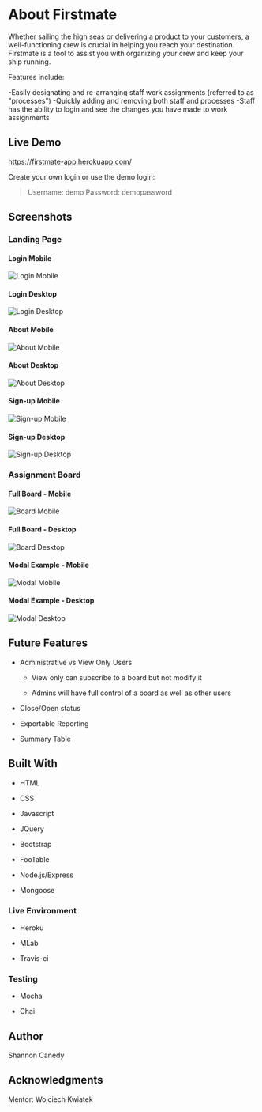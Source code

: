 # About Firstmate

Whether sailing the high seas or delivering a product to your customers, a well-functioning crew is crucial in helping you reach your destination. Firstmate is a tool to assist you with organizing your crew and keep your ship running.

Features include:

-Easily designating and re-arranging staff work assignments (referred to as "processes")
-Quickly adding and removing both staff and processes
-Staff has the ability to login and see the changes you have made to work assignments

## Live Demo
https://firstmate-app.herokuapp.com/

Create your own login or use the demo login:
>Username: demo
>Password: demopassword

## Screenshots


### Landing Page 


#### Login Mobile

![Login Mobile](screenshots/login-mobile.png)


#### Login Desktop

![Login Desktop](screenshots/login-full.png)


#### About Mobile

![About Mobile](screenshots/about-mobile.png)


#### About Desktop

![About Desktop](screenshots/about-full.png)


#### Sign-up Mobile

![Sign-up Mobile](screenshots/signup-mobile.png)


#### Sign-up Desktop

![Sign-up Desktop](screenshots/signup-full.png)


### Assignment Board


#### Full Board - Mobile

![Board Mobile](screenshots/board-mobile.png)


#### Full Board - Desktop

![Board Desktop](screenshots/board-full.png)


#### Modal Example - Mobile

![Modal Mobile](screenshots/modal-mobile.png)


#### Modal Example - Desktop

![Modal Desktop](screenshots/modal-full.png)

## Future Features
* Administrative vs View Only Users

  * View only can subscribe to a board but not modify it

  * Admins will have full control of a board as well as other users


* Close/Open status

* Exportable Reporting

* Summary Table

## Built With
* HTML

* CSS

* Javascript

* JQuery

* Bootstrap

* FooTable

* Node.js/Express

* Mongoose

### Live Environment
* Heroku

* MLab

* Travis-ci

### Testing
* Mocha

* Chai

## Author
Shannon Canedy

## Acknowledgments
Mentor: Wojciech Kwiatek
